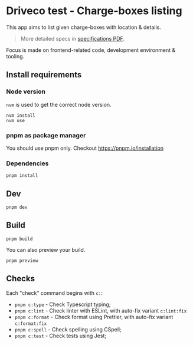 # Driveco test - Charge-boxes listing

This app aims to list given charge-boxes with location & details.

> More detailed specs in [specifications PDF](./docs/specifications.pdf).

Focus is made on frontend-related code, development environment & tooling.

## Install requirements

### Node version

`nvm` is used to get the correct node version.

```
nvm install
nvm use
```

### pnpm as package manager

You should use pnpm only.
Checkout https://pnpm.io/installation

### Dependencies

```
pnpm install
```

## Dev

```
pnpm dev
```

## Build

```
pnpm build
```

You can also preview your build.

```
pnpm preview
```

## Checks

Each "check" command begins with `c:`:

- `pnpm c:type` - Check Typescript typing;
- `pnpm c:lint` - Check linter with ESLint, with auto-fix variant `c:lint:fix`
- `pnpm c:format` - Check format using Prettier, with auto-fix variant `c:format:fix`
- `pnpm c:spell` - Check spelling using CSpell;
- `pnpm c:test` - Check tests using Jest;

